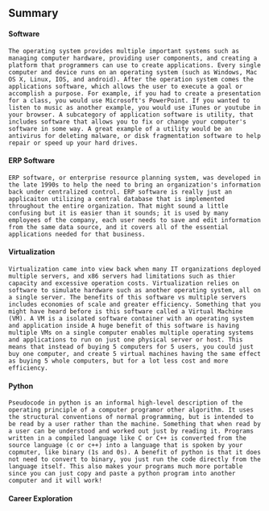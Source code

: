 ## Summary


#### Software
  
    The operating system provides multiple important systems such as managing computer hardware, providing user components, and creating a platform that programmers can use to create applications. Every single computer and device runs on an operating system (such as Windows, Mac OS X, Linux, IOS, and android). After the operation system comes the applications software, which allows the user to execute a goal or accomplish a purpose. For example, if you had to create a presentation for a class, you would use Microsoft's PowerPoint. If you wanted to listen to music as another example, you would use iTunes or youtube in your browser. A subcategory of application software is utility, that includes software that allows you to fix or change your computer's software in some way. A great example of a utility would be an antivirus for deleting malware, or disk fragmentation software to help repair or speed up your hard drives. 

#### ERP Software

    ERP software, or enterprise resource planning system, was developed in the late 1990s to help the need to bring an organization's information back under centralized control. ERP software is really just an applicaiton utilizing a central database that is implemented throughout the entire organization. That might sound a little confusing but it is easier than it sounds; it is used by many employees of the company, each user needs to save and edit information from the same data source, and it covers all of the essential applications needed for that business. 

#### Virtualization

    Virtualization came into view back when many IT organizations deployed multiple servers, and x86 servers had limitations such as thier capacity and excessive operation costs. Virtualization relies on software to simulate hardware such as another operating system, all on a single server. The benefits of this software vs multiple servers includes economies of scale and greater efficiency. Something that you might have heard before is this software called a Virtual Machine (VM). A VM is a isolated software container with an operating system and application inside A huge benefit of this software is having multiple VMs on a single computer enables multiple operating systems and applications to run on just one physical server or host. This means that instead of buying 5 computers for 5 users, you could just buy one computer, and create 5 virtual machines having the same effect as buying 5 whole computers, but for a lot less cost and more efficiency. 
    
#### Python

    Pseudocode in python is an informal high-level description of the operating principle of a computer programor other algorithm. It uses the structural conventions of normal programming, but is intended to be read by a user rather than the machine. Something that when read by a user can be understood and worked out just by reading it. Programs written in a compiled language like C or C++ is converted from the source language (c or c++) into a language that is spoken by your copmuter, like binary (1s and 0s). A benefit of python is that it does not need to convert to binary, you just run the code directly from the language itself. This also makes your programs much more portable since you can just copy and paste a python program into another computer and it will work!

#### Career Exploration

    



